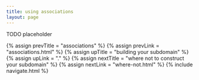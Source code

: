 ```yaml
---
title: using associations
layout: page
---
```


TODO placeholder

{% assign prevTitle = "associations" %}
{% assign prevLink = "associations.html" %}
{% assign upTitle = "building your subdomain" %}
{% assign upLink = "." %}
{% assign nextTitle = "where not to construct your subdomain" %}
{% assign nextLink = "where-not.html" %}
{% include navigate.html %}
